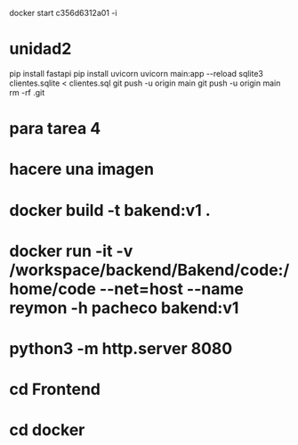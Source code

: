 docker start c356d6312a01 -i
# unidad2
pip install fastapi
pip install uvicorn
uvicorn main:app --reload
sqlite3 clientes.sqlite < clientes.sql
git push -u origin main
 git push -u origin main
 rm -rf .git
# para tarea 4
# hacere una imagen
# docker build -t bakend:v1 . 
# docker run -it -v /workspace/backend/Bakend/code:/home/code --net=host --name reymon -h pacheco  bakend:v1
# python3 -m http.server 8080
# cd Frontend 
# cd docker 